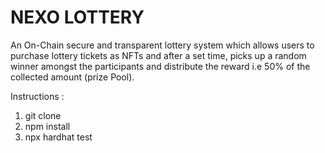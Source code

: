 # NEXO LOTTERY

An On-Chain secure and transparent lottery system which allows users to purchase lottery tickets as NFTs and after a set time, picks up a random winner amongst the participants and distribute the reward i.e 50% of the collected amount (prize Pool).

Instructions :
1) git clone
2) npm install
3) npx hardhat test
```
